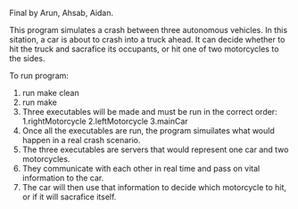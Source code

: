 Final by
Arun,
Ahsab,
Aidan.


This program simulates a crash between three autonomous vehicles. In this sitation, a car is about to crash into a truck ahead. It can decide whether to hit the truck and sacrafice its occupants, or hit one of two motorcycles to the sides.

To run program:
1) run make clean
2) run make
3) Three executables will be made and must be run in the correct order:
    1.rightMotorcycle
    2.leftMotorcycle
    3.mainCar
4) Once all the executables are run, the program simuilates what would happen in a real crash scenario.
5) The three executables are servers that would represent one car and two motorcycles.
6) They communicate with each other in real time and pass on vital information to the car.
7) The car will then use that information to decide which motorcycle to hit, or if it will sacrafice itself.
